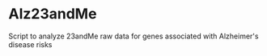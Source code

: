 # Alz23andMe
Script to analyze 23andMe raw data for genes associated with Alzheimer's disease risks
